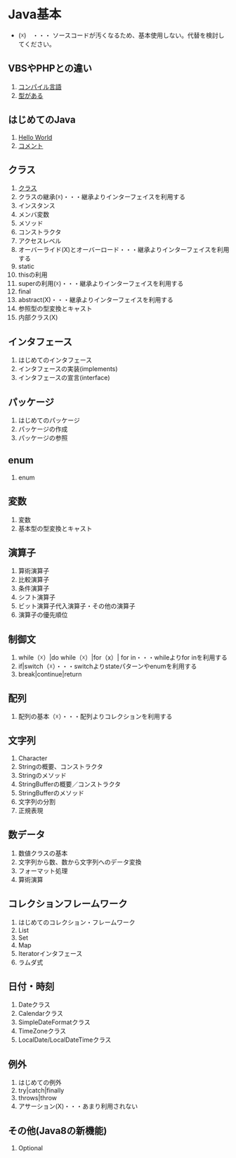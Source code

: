 
# Java基本  
- (☓)　・・・  ソースコードが汚くなるため、基本使用しない。代替を検討してください。

## VBSやPHPとの違い
1. [コンパイル言語](./JavaLanguage.md)
1. [型がある](./JavaLanguage.md)

## はじめてのJava
1. [Hello World](http://www.javaroad.jp/java_basic1.htm)
1. [コメント](http://www.javaroad.jp/java_coment.htm)

## クラス
1. [クラス](./Class.md)
1. クラスの継承(☓)・・・継承よりインターフェイスを利用する
1. インスタンス
1. メンバ変数
1. メソッド
1. コンストラクタ
1. アクセスレベル
1. オーバーライド(X)とオーバーロード・・・継承よりインターフェイスを利用する
1. static
1. thisの利用
1. superの利用(☓)・・・継承よりインターフェイスを利用する
1. final
1. abstract(X)・・・継承よりインターフェイスを利用する
1. 参照型の型変換とキャスト
1. 内部クラス(X)

## インタフェース
1. はじめてのインタフェース
1. インタフェースの実装(implements)
1. インタフェースの宣言(interface)

## パッケージ
1. はじめてのパッケージ
1. パッケージの作成
1. パッケージの参照

## enum
1. enum

## 変数
1. 変数
1. 基本型の型変換とキャスト

## 演算子
1. 算術演算子
1. 比較演算子
1. 条件演算子
1. シフト演算子
1. ビット演算子代入演算子・その他の演算子
1. 演算子の優先順位

## 制御文
1. while（☓）|do while（☓）|for（x）| for in・・・whileよりfor inを利用する
1. if|switch（☓）・・・switchよりstateパターンやenumを利用する
1. break|continue|return

## 配列
1. 配列の基本（☓）・・・配列よりコレクションを利用する

## 文字列
1. Character
1. Stringの概要、コンストラクタ
1. Stringのメソッド
1. StringBufferの概要／コンストラクタ
1. StringBufferのメソッド
1. 文字列の分割
1. 正規表現

## 数データ
1. 数値クラスの基本
1. 文字列から数、数から文字列へのデータ変換
1. フォーマット処理
1. 算術演算

## コレクションフレームワーク
1. はじめてのコレクション・フレームワーク
1. List
1. Set
1. Map
1. Iteratorインタフェース
1. ラムダ式

## 日付・時刻
1. Dateクラス
1. Calendarクラス
1. SimpleDateFormatクラス
1. TimeZoneクラス
1. LocalDate/LocalDateTimeクラス


## 例外
1. はじめての例外
1. try|catch|finally
1. throws|throw
1. アサーション(X)・・・あまり利用されない

## その他(Java8の新機能)
1. Optional
